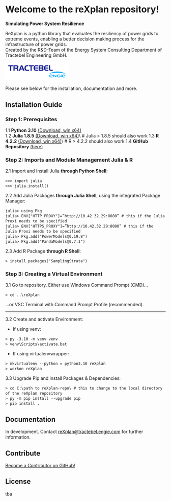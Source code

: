 # Welcome to the reXplan repository!

**Simulating Power System Resilience**

ReXplan is a python library that evaluates the resiliency of power grids to extreme events, enabling a better decision making process for the infrastructure of power grids. <br>
Created by the R&D-Team of the Energy System Consulting Department of Tractebel Engineering GmbH.

<img src="./docs/source/_static/ENGIE_tractebel_solid_BLUE_RGB_300.png" alt="tractebel_logo" width="200"/>

Please see below for the installation, documentation and more.

## Installation Guide
### Step 1: Prerequisites
1.1 **Python 3.10** [(Download, win x64)](https://www.python.org/ftp/python/3.10.10/python-3.10.10-amd64.exe)\
1.2 **Julia 1.8.5** [(Download, win x64)](https://julialang-s3.julialang.org/bin/winnt/x64/1.8/julia-1.8.5-win64.exe)\ # Julia > 1.8.5 should also work
1.3 **R 4.2.2** [(Download, win x64)](https://ftp.fau.de/cran/bin/windows/base/old/4.2.2)\ # R > 4.2.2 should also work
1.4 **GitHub Repository** [(here)](https://github.com/Tractebel-Engineering/reXplan-repo)

### Step 2: Imports and Module Management Julia & R
2.1 Import and Install Julia **through Python Shell**:
```
>>> import julia
>>> julia.install()
```

2.2 Add Julia Packages **through Julia Shell**, using the integrated Package Manager:
```
julia> using Pkg
julia> ENV["HTTP_PROXY"]=”http://10.42.32.29:8080” # this if the Julia Proxi needs to be specified
julia> ENV["HTTPS_PROXY"]=”http://10.42.32.29:8080” # this if the Julia Proxi needs to be specified
julia> Pkg.add("PowerModels@0.19.8")
julia> Pkg.add("PandaModels@0.7.1")

```

2.3 Add R Package **through R Shell**:
```
> install.packages("SamplingStrata")
```

### Step 3: Creating a Virtual Environment

3.1 Go to repository. Either use Windows Command Prompt (CMD)...
```
> cd ..\reXplan
```

...or VSC Terminal with Command Prompt Profile (recommended).

---

3.2 Create and activate Environment:

- If using venv:
```
> py -3.10 -m venv venv
> venv\Scripts\activate.bat
```

- If using virtualenvwrapper:
```
> mkvirtualenv --python = python3.10 reXplan
> workon reXplan
```

3.3 Upgrade Pip and install Packages & Dependencies:

```
> cd C:\path to reXplan-repo\ # this to change to the local directory of the reXplan repository
> py -m pip install --upgrade pip
> pip install .
```

## Documentation
In development. Contact reXplan@tractebel.engie.com for further information.

## Contribute
[Become a Contributor on GitHub!](https://github.com/Tractebel-Engineering/reXplan-repo)

## License
tba
